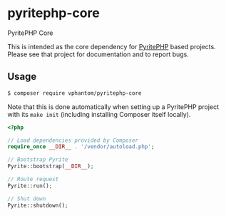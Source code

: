 # pyritephp-core

PyritePHP Core

This is intended as the core dependency for [PyritePHP](https://github.com/vphantom/pyrite-php) based projects.  Please see that project for documentation and to report bugs.

## Usage

```sh
$ composer require vphantom/pyritephp-core
```

Note that this is done automatically when setting up a PyritePHP project with its `make init` (including installing Composer itself locally).

```php
<?php

// Load dependencies provided by Composer
require_once __DIR__ . '/vendor/autoload.php';

// Bootstrap Pyrite
Pyrite::bootstrap(__DIR__);

// Route request
Pyrite::run();

// Shut down
Pyrite::shutdown();
```
